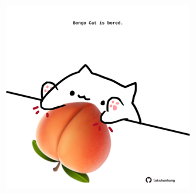 <!-- built at 13/07/2025, 19:00:29 UTC -->
<p align="center">
  <img width="500" height="500" src="./ReadmeImage.svg">
</p>
